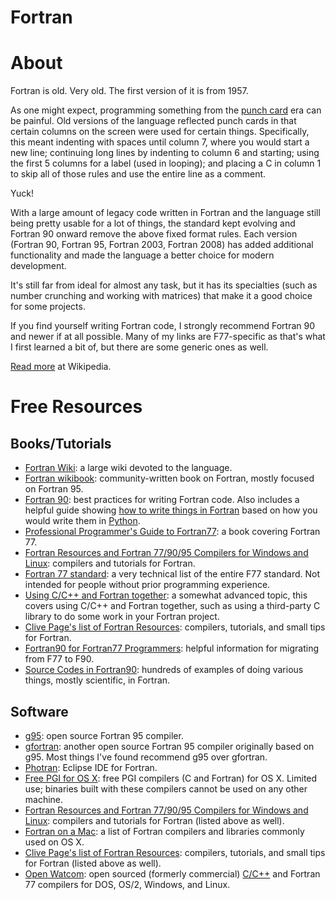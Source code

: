 # Fortran

# About

Fortran is old. Very old. The first version of it is from 1957.

As one might expect, programming something from the [punch card](https://en.wikipedia.org/wiki/Punched_card) era can be painful. Old versions of the language reflected punch cards in that certain columns on the screen were used for certain things. Specifically, this meant indenting with spaces until column 7, where you would start a new line; continuing long lines by indenting to column 6 and starting; using the first 5 columns for a label (used in looping); and placing a C in column 1 to skip all of those rules and use the entire line as a comment.

Yuck!

With a large amount of legacy code written in Fortran and the language still being pretty usable for a lot of things, the standard kept evolving and Fortran 90 onward remove the above fixed format rules. Each version (Fortran 90, Fortran 95, Fortran 2003, Fortran 2008) has added additional functionality and made the language a better choice for modern development.

It's still far from ideal for almost any task, but it has its specialties (such as number crunching and working with matrices) that make it a good choice for some projects.

If you find yourself writing Fortran code, I strongly recommend Fortran 90 and newer if at all possible. Many of my links are F77-specific as that's what I first learned a bit of, but there are some generic ones as well.

[Read more](https://en.wikipedia.org/wiki/Fortran) at Wikipedia.

# Free Resources

## Books/Tutorials

+ [Fortran Wiki](http://fortranwiki.org/fortran/show/HomePage): a large wiki devoted to the language.
+ [Fortran wikibook](https://en.wikibooks.org/wiki/Fortran): community-written book on Fortran, mostly focused on Fortran 95.
+ [Fortran 90](http://www.fortran90.org/index.html): best practices for writing Fortran code. Also includes a helpful guide showing [how to write things in Fortran](http://www.fortran90.org/src/rosetta.html) based on how you would write them in [Python](https://github.com/rnelson/learnsomethingnew/blob/master/programming_languages/python.md).
+ [Professional Programmer's Guide to Fortran77](http://www.star.le.ac.uk/~cgp/prof77.html): a book covering Fortran 77.
+ [Fortran Resources and Fortran 77/90/95 Compilers for Windows and Linux](http://www.personal.psu.edu/faculty/h/d/hdk/fortran.html): compilers and tutorials for Fortran.
+ [Fortran 77 standard](http://www.fortran.com/fortran/F77_std/rjcnf0001.html): a very technical list of the entire F77 standard. Not intended for people without prior programming experience.
+ [Using C/C++ and Fortran together](http://www.yolinux.com/TUTORIALS/LinuxTutorialMixingFortranAndC.html): a somewhat advanced topic, this covers using C/C++ and Fortran together, such as using a third-party C library to do some work in your Fortran project.
+ [Clive Page's list of Fortran Resources](http://www.star.le.ac.uk/~cgp/fortran.html): compilers, tutorials, and small tips for Fortran.
+ [Fortran90 for Fortran77 Programmers](http://www.star.le.ac.uk/~cgp/f90course/f90.html): helpful information for migrating from F77 to F90.
+ [Source Codes in Fortran90](http://people.sc.fsu.edu/~jburkardt/f_src/f_src.html): hundreds of examples of doing various things, mostly scientific, in Fortran.

## Software

+ [g95](http://www.g95.org): open source Fortran 95 compiler.
+ [gfortran](https://gcc.gnu.org/fortran/): another open source Fortran 95 compiler originally based on g95. Most things I've found recommend g95 over gfortran.
+ [Photran](http://www.eclipse.org/photran/): Eclipse IDE for Fortran.
+ [Free PGI for OS X](https://www.pgroup.com/purchase/freepgi.php): free PGI compilers (C and Fortran) for OS X. Limited use; binaries built with these compilers cannot be used on any other machine.
+ [Fortran Resources and Fortran 77/90/95 Compilers for Windows and Linux](http://www.personal.psu.edu/faculty/h/d/hdk/fortran.html): compilers and tutorials for Fortran (listed above as well).
+ [Fortran on a Mac](http://www.macinchem.org/reviews/fortran/fortran.php): a list of Fortran compilers and libraries commonly used on OS X.
+ [Clive Page's list of Fortran Resources](http://www.star.le.ac.uk/~cgp/fortran.html): compilers, tutorials, and small tips for Fortran (listed above as well).
+ [Open Watcom](http://www.openwatcom.org/index.php/Main_Page): open sourced (formerly commercial) [C/C++](https://github.com/rnelson/learnsomethingnew/blob/master/programming_languages/cpp.md) and Fortran 77 compilers for DOS, OS/2, Windows, and Linux.

